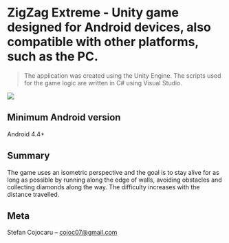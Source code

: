 # ZigZag Extreme - Unity game designed for Android devices, also compatible with other platforms, such as the PC.
> The application was created using the Unity Engine. 
> The scripts used for the game logic are written in C# using Visual Studio.

![](header.png)

## Minimum Android version

Android 4.4+

## Summary

The game uses an isometric perspective and the goal is to stay alive for as long as possible by running along the edge of walls, avoiding obstacles and collecting diamonds along the way.
The difficulty increases with the distance travelled.

## Meta

Stefan Cojocaru – cojoc07@gmail.com
